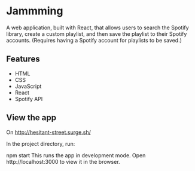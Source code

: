 # Jammming
A web application, built with React, that allows users to search the Spotify library, create a custom playlist, and then save the playlist to their Spotify accounts. (Requires having a Spotify account for playlists to be saved.)

## Features
* HTML
* CSS
* JavaScript
* React
* Spotify API


## View the app
On http://hesitant-street.surge.sh/

In the project directory, run:

npm start
This runs the app in development mode.
Open http://localhost:3000 to view it in the browser.
